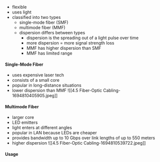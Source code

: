- flexible
- uses light
- classified into two types
	- single-mode fiber (SMF)
	- multimode fiber (MMF)
	- dispersion differs between types
		- dispersion is the spreading out of a light pulse over time
		- more dispersion = more signal strength loss
		- MMF has higher dispersion than SMF
		- MMF has limited range
#### Single-Mode Fiber
- uses expensive laser tech
- consists of a small core
- popular in long-distance situations
- lower dispersion than MMF
![[4.5 Fiber-Optic Cabling-1694810405905.jpeg]]
#### Multimode Fiber
- larger core
- LED emitters
- light enters at different angles
- popular in LAN because LEDs are cheaper
- provides bandwidth up to 10 Gbps over link lengths of up to 550 meters
- higher dispersion
![[4.5 Fiber-Optic Cabling-1694810539722.jpeg]]

#### Usage
